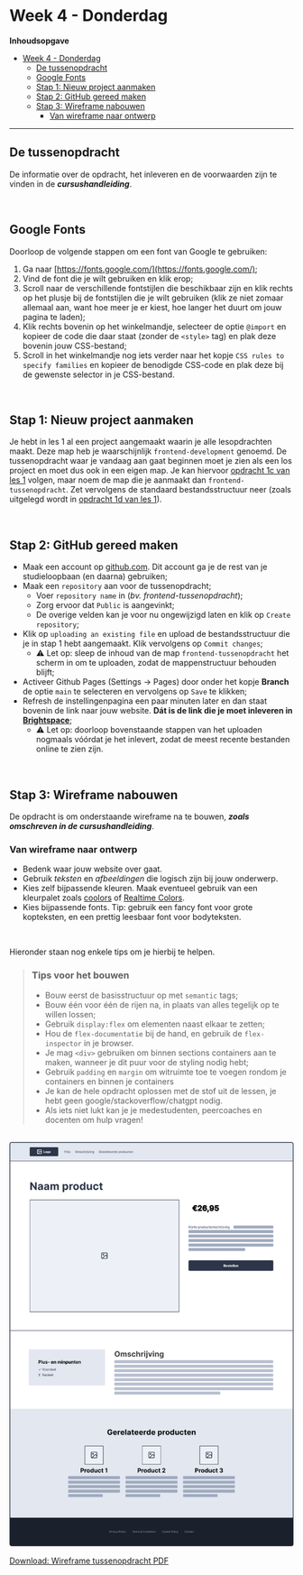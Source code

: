 # Week 4 - Donderdag

**Inhoudsopgave**
- [Week 4 - Donderdag](#week-4---donderdag)
  - [De tussenopdracht](#de-tussenopdracht)
  - [Google Fonts](#google-fonts)
  - [Stap 1: Nieuw project aanmaken](#stap-1-nieuw-project-aanmaken)
  - [Stap 2: GitHub gereed maken](#stap-2-github-gereed-maken)
  - [Stap 3: Wireframe nabouwen](#stap-3-wireframe-nabouwen)
    - [Van wireframe naar ontwerp](#van-wireframe-naar-ontwerp)


<hr>

## De tussenopdracht

De informatie over de opdracht, het inleveren en de voorwaarden zijn te vinden in de ***cursushandleiding***.

<br>

## Google Fonts

Doorloop de volgende stappen om een font van Google te gebruiken:

1. Ga naar [https://fonts.google.com/](https://fonts.google.com/);
2. Vind de font die je wilt gebruiken en klik erop;
3. Scroll naar de verschillende fontstijlen die beschikbaar zijn en klik rechts op het plusje bij de fontstijlen die je wilt gebruiken (klik ze niet zomaar allemaal aan, want hoe meer je er kiest, hoe langer het duurt om jouw pagina te laden);
4. Klik rechts bovenin op het winkelmandje, selecteer de optie `@import` en kopieer de code die daar staat (zonder de `<style>` tag) en plak deze bovenin jouw CSS-bestand;
5. Scroll in het winkelmandje nog iets verder naar het kopje `CSS rules to specify families` en kopieer de benodigde CSS-code en plak deze bij de gewenste selector in je CSS-bestand.

<br>

## Stap 1: Nieuw project aanmaken
Je hebt in les 1 al een project aangemaakt waarin je alle lesopdrachten maakt. Deze map heb je waarschijnlijk `frontend-development` genoemd. De tussenopdracht waar je vandaag aan gaat beginnen moet je zien als een los project en moet dus ook in een eigen map. Je kan hiervoor [opdracht 1c van les 1](../week3-dinsdag/#opdracht-1c---eerste-project-aanmaken) volgen, maar noem de map die je aanmaakt dan `frontend-tussenopdracht`. Zet vervolgens de standaard bestandsstructuur neer (zoals uitgelegd wordt in [opdracht 1d van les 1](../week3-dinsdag/#opdracht-1d---bestandsstructuur-html-en-css)).

<br>

## Stap 2: GitHub gereed maken

- Maak een account op [github.com](https://www.github.com). Dit account ga je de rest van je studieloopbaan (en daarna) gebruiken;
- Maak een `repository` aan voor de tussenopdracht;
  - Voer `repository name` in (*bv. frontend-tussenopdracht*);
  - Zorg ervoor dat `Public` is aangevinkt;
  - De overige velden kan je voor nu ongewijzigd laten en klik op `Create repository`;
- Klik op `uploading an existing file` en upload de bestandsstructuur die je in stap 1 hebt aangemaakt. Klik vervolgens op `Commit changes`;
  - ⚠️ Let op: sleep de inhoud van de map `frontend-tussenopdracht` het scherm in om te uploaden, zodat de mappenstructuur behouden blijft;
- Activeer Github Pages (Settings -> Pages) door onder het kopje **Branch** de optie `main` te selecteren en vervolgens op `Save` te klikken;
- Refresh de instellingenpagina een paar minuten later en dan staat bovenin de link naar jouw website. **Dát is de link die je moet inleveren in [Brightspace](https://brightspace.hr.nl/d2l/le/lessons/28886/topics/169219)**;
  - ⚠️ Let op: doorloop bovenstaande stappen van het uploaden nogmaals vóórdat je het inlevert, zodat de meest recente bestanden online te zien zijn.

<br>

## Stap 3: Wireframe nabouwen
De opdracht is om onderstaande wireframe na te bouwen, ***zoals omschreven in de cursushandleiding***.
<br>
### Van wireframe naar ontwerp
- Bedenk waar jouw website over gaat. 
- Gebruik *teksten* en *afbeeldingen* die logisch zijn bij jouw onderwerp.
- Kies zelf bijpassende kleuren. Maak eventueel gebruik van een kleurpalet zoals [coolors](https://coolors.co/palettes/palettes) of [Realtime Colors](https://www.realtimecolors.com/).
- Kies bijpassende fonts. Tip: gebruik een fancy font voor grote kopteksten, en een prettig leesbaar font voor bodyteksten.
  
<br>

Hieronder staan nog enkele tips om je hierbij te helpen.

> ### Tips voor het bouwen
>
> - Bouw eerst de basisstructuur op met `semantic` tags;
> - Bouw één voor één de rijen na, in plaats van alles tegelijk op te willen lossen;
> - Gebruik `display:flex` om elementen naast elkaar te zetten;
> - Hou de `flex-documentatie` bij de hand, en gebruik de `flex-inspector` in je browser.
> - Je mag `<div>` gebruiken om binnen sections containers aan te maken, wanneer je dit puur voor de styling nodig hebt;
> - Gebruik `padding` en `margin` om witruimte toe te voegen rondom je containers en binnen je containers
> - Je kan de hele opdracht oplossen met de stof uit de lessen, je hebt geen google/stackoverflow/chatgpt nodig.
> - Als iets niet lukt kan je je medestudenten, peercoaches en docenten om hulp vragen!

<br>

<img width="1012" alt="WireframeWeek4" src="wireframe/wireframe-tussenopdracht.png">

[Download: Wireframe tussenopdracht PDF](https://github.com/HR-CMGT/frontend-2023-2024/files/12676336/wireframe-tussenopdracht.pdf)
